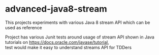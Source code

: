 # advanced-java8-stream

This projects experiments with various Java 8 stream API which can be used as reference 

Project has various Junit tests around usage of stream API shown in Java tutorials on https://docs.oracle.com/javase/tutorial,  
test would make it easy to understand streams API for TDDers 
